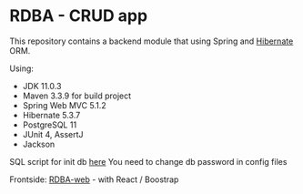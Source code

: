 # RDBA - CRUD app
 
This repository contains a backend module that using Spring and <a href="https://hibernate.org/">Hibernate</a> ORM.

Using:
* JDK 11.0.3
* Maven 3.3.9 for build project
* Spring Web MVC 5.1.2
* Hibernate 5.3.7
* PostgreSQL 11
* JUnit 4, AssertJ
* Jackson

SQL script for init db [here](https://github.com/ykazlovich/RDBAC/blob/master/src/main/resources/db/database.sql)
You need to change db password in config files

Frontside:
<a href="https://github.com/ykazlovich/RDBA-web">RDBA-web</a> - with React / Boostrap
